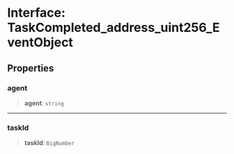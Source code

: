 # Interface: TaskCompleted\_address\_uint256\_EventObject

## Properties

### agent

> **agent**: `string`

***

### taskId

> **taskId**: `BigNumber`
